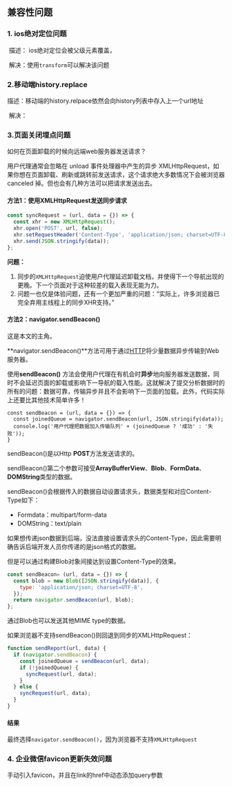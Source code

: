 ## 兼容性问题

### 1. ios绝对定位问题

​	描述： ios绝对定位会被父级元素覆盖，

​	解决：使用`transform`可以解决该问题

### 2.移动端history.replace

​	描述：移动端的history.relpace依然会向history列表中存入上一个url地址

​	解决：

### 3.页面关闭埋点问题

如何在页面卸载的时候向远端web服务器发送请求？

用户代理通常会忽略在 unload 事件处理器中产生的异步 XMLHttpRequest，如果你想在页面卸载、刷新或跳转前发送请求，这个请求绝大多数情况下会被浏览器 canceled 掉。但也会有几种方法可以把请求发送出去。

#### 方法1：使用XMLHttpRequest发送同步请求

```js
const syncRequest = (url, data = {}) => {
  const xhr = new XMLHttpRequest();
  xhr.open('POST', url, false);
  xhr.setRequestHeader('Content-Type', 'application/json; charset=UTF-8');
  xhr.send(JSON.stringify(data));
};
```

**问题：**

1. 同步的`XMLHttpRequest`迫使用户代理延迟卸载文档，并使得下一个导航出现的更晚。下一个页面对于这种较差的载入表现无能为力。
2. 问题一也仅是体验问题，还有一个更加严重的问题：“实际上，许多浏览器已完全弃用主线程上的同步XHR支持。”

#### 方法2：navigator.sendBeacon()

这是本文的主角。

**navigator.sendBeacon()**方法可用于通过[HTTP](https://link.zhihu.com/?target=https%3A//developer.mozilla.org/zh-CN/docs/Glossary/HTTP)将少量数据异步传输到Web服务器。

使用**sendBeacon()** 方法会使用户代理在有机会时**异步**地向服务器发送数据，同时不会延迟页面的卸载或影响下一导航的载入性能。这就解决了提交分析数据时的所有的问题：数据可靠，传输异步并且不会影响下一页面的加载。此外，代码实际上还要比其他技术简单许多！

```text
const sendBeacon = (url, data = {}) => {
  const joinedQueue = navigator.sendBeacon(url, JSON.stringify(data));
  console.log('用户代理把数据加入传输队列' + (joinedQueue ? '成功' : '失败'));
}
```

sendBeacon()是以Http **POST**方法发送请求的。

sendBeacon()第二个参数可接受**ArrayBufferView**、**Blob**、**FormData**、**DOMString**类型的数据。

sendBeacon()会根据传入的数据自动设置请求头，数据类型和对应Content-Type如下：

- Formdata：multipart/form-data
- DOMString：text/plain

如果想传递json数据到后端，没法直接设置请求头的Content-Type，因此需要明确告诉后端开发人员你传递的是json格式的数据。

但是可以通过构建Blob对象间接达到设置Content-Type的效果。

```js
const sendBeacon= (url, data = {}) => {
  const blob = new Blob([JSON.stringify(data)], {
    type: 'application/json; charset=UTF-8',
  });
  return navigator.sendBeacon(url, blob);
};
```

通过Blob也可以发送其他MIME type的数据。

如果浏览器不支持sendBeacon()则回退到同步的XMLHttpRequest：

```js
function sendReport(url, data) {
  if (navigator.sendBeacon) {
    const joinedQueue = sendBeacon(url, data);
    if (!joinedQueue) {
      syncRequest(url, data);
    }
  } else {
    syncRequest(url, data);
  }
}
```

#### 结果

最终选择`navigator.sendBeacon()`，因为浏览器不支持`XMLHttpRequest`

### 4. 企业微信favicon更新失效问题

手动引入favicon，并且在link的href中动态添加query参数



